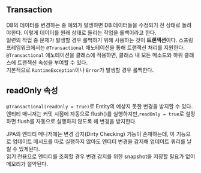 ## Transaction
DB의 데이터를 변경하는 중 예외가 발생하면 DB 데이터들을 수정되기 전 상태로 돌려야한다. 이렇게 데이터를 원래 상태로 돌리는 작업을 롤백이라고 한다.  
일련의 작업 중 문제가 발생할 경우 롤백하기 위해 사용하는 것이 **트랜잭션**이다.
스프링 프레임워크에서는 `@Transactional` 애노테이션을 통해 트랜잭션 처리를 지원한다.
`@Transactional` 애노테이션을 클래스에 적용하면, 클래스 내 모든 메소드와 하위 클래스에 트랜젝션 속성을 부여할 수 있다.  
기본적으로 `RuntimeException`이나 `Error`가 발생할 경우 롤백한다.  

## readOnly 속성
`@Transactional(readOnly = true)`로 Entity의 예상지 못한 변경을 방지할 수 있다.  
엔티티 매니저는 커밋 시점에 자동으로 flush()를 실행하지만,`readOnly = true`로 설정하면 flush를 자동으로 실행하지 않도록 해 변경을 방지한다.

JPA의 엔티티 메니저에는 변경 감지(Dirty Checking) 기능이 존재하는데, 이 기능으로 업데이트 메서드를 따로 실행하지 않아도 엔티티 변경을 감지해 업데이트 쿼리를 날릴 수 있게된다.  
읽기 전용으로 엔티티를 조회할 경우 변경 감지를 위한 snapshot을 저장할 필요가 없어 메모리가 절약된다.



